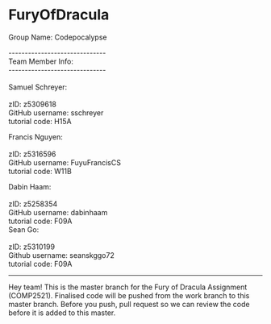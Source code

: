 # FuryOfDracula


Group Name: Codepocalypse

------------------------------ \
Team Member Info:\
------------------------------ \
\
Samuel Schreyer:\
\
zID: z5309618 \
GitHub username: sschreyer \
tutorial code: H15A 

Francis Nguyen:\
\
zID: z5316596 \
GitHub username: FuyuFrancisCS \
tutorial code: W11B 

Dabin Haam: \
\
zID: z5258354\
GitHub username: dabinhaam \
tutorial code: F09A 
\
Sean Go:\
\
zID: z5310199 \
Github username: seanskggo72 \
tutorial code: F09A 

-----------------------------------------------------------------------------------

Hey team! This is the master branch for the Fury of Dracula Assignment (COMP2521).
Finalised code will be pushed from the work branch to this master branch. Before you push, pull request so
we can review the code before it is added to this master.
